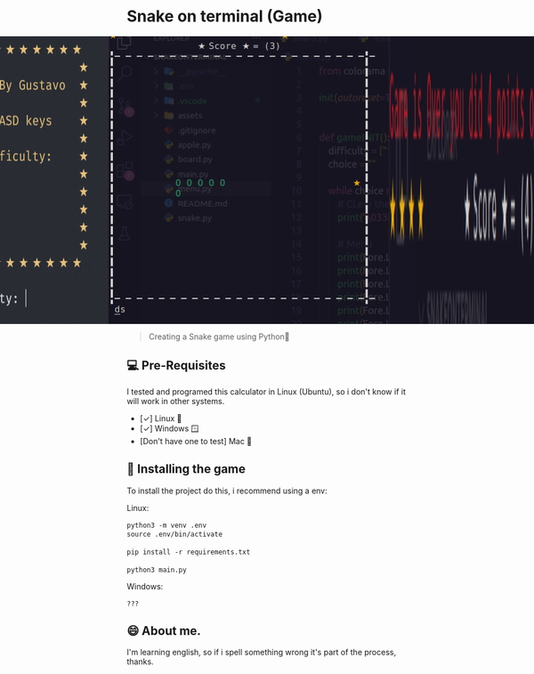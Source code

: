 # Snake on terminal (Game)

<div style="display: flex; justify-content: center;">
    <img src="assets/init.png" alt="initial screen">
    <img src="assets/InGame.png" alt="In game">
    <img src="assets/GameOver.png" alt="Game over">
</div>

> Creating a Snake game using Python🐍

## 💻 Pre-Requisites

I tested and programed this calculator in Linux (Ubuntu), so i don't know if it will work in other systems.

-   [✓] Linux 🐧
-   [✓] Windows 🪟
-   [Don't have one to test] Mac 🍎

## 🚀 Installing the game

To install the project do this, i recommend using a env:

Linux:

```
python3 -m venv .env
source .env/bin/activate

pip install -r requirements.txt

python3 main.py
```

Windows:

```
???
```

## 😄 About me.

I'm learning english, so if i spell something wrong it's part of the process, thanks.
